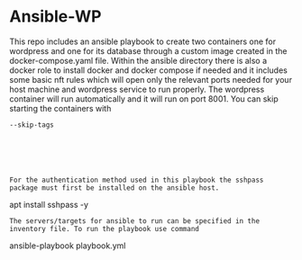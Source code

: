 # Ansible-WP
This repo includes an ansible playbook to create two containers one for wordpress and one for its database through a custom image created in the docker-compose.yaml file. Within the ansible directory there is also a docker role to install docker and docker compose if needed and it includes some basic nft rules which will  open only the relevant ports needed for your host machine and wordpress service to run properly. The wordpress container will run automatically and it will run on port 8001. You can skip starting the containers with  
```
--skip-tags 






For the authentication method used in this playbook the sshpass package must first be installed on the ansible host.
```
apt install sshpass -y 
```
The servers/targets for ansible to run can be specified in the inventory file. To run the playbook use command  
```
ansible-playbook playbook.yml
````

